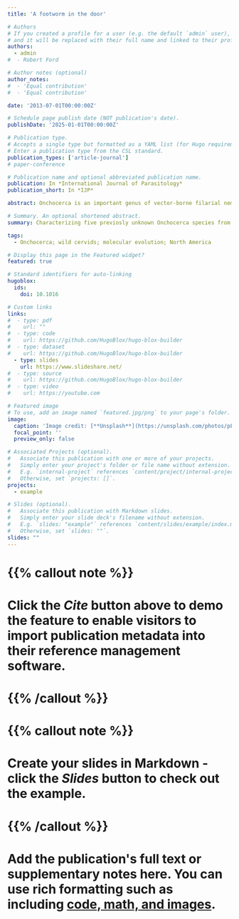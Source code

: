 ```yaml
---
title: 'A footworm in the door'

# Authors
# If you created a profile for a user (e.g. the default `admin` user), write the username (folder name) here
# and it will be replaced with their full name and linked to their profile.
authors:
  - admin
#  - Robert Ford

# Author notes (optional)
author_notes:
#  - 'Equal contribution'
#  - 'Equal contribution'

date: '2013-07-01T00:00:00Z'

# Schedule page publish date (NOT publication's date).
publishDate: '2025-01-01T00:00:00Z'

# Publication type.
# Accepts a single type but formatted as a YAML list (for Hugo requirements).
# Enter a publication type from the CSL standard.
publication_types: ['article-journal']
# paper-conference

# Publication name and optional abbreviated publication name.
publication: In *International Journal of Parasitology*
publication_short: In *IJP*

abstract: Onchocerca is an important genus of vector-borne filarial nematodes that infect both humans and animals worldwide. Many Onchocerca spp., most of medical and veterinary health relevance, are the focus of a variety of diagnostic and molecular research. However, despite the importance of these parasites, there is growing evidence of previously unexplored genetic diversity of these nematodes, particularly among wild ungulate hosts in North America. These understudied parasites prevent us from comprehending the evolutionary history of the genus Onchocerca, monitoring potential One Health threats, and improving our filarioid diagnostic capabilities. In order to fill these knowledge gaps, we identified five uncharacterized Onchocerca lineages and compared them with other well-known filarioid species using single and concatenated gene regions.

# Summary. An optional shortened abstract.
summary: Characterizing five previosly unknown Onchocerca species from wild North American ungulates and evauluating their evolutionary history and historical biogeography.

tags:
  - Onchocerca; wild cervids; molecular evolution; North America

# Display this page in the Featured widget?
featured: true

# Standard identifiers for auto-linking
hugoblox:
  ids:
    doi: 10.1016

# Custom links
links:
#  - type: pdf
#    url: ""
#  - type: code
#    url: https://github.com/HugoBlox/hugo-blox-builder
#  - type: dataset
#    url: https://github.com/HugoBlox/hugo-blox-builder
  - type: slides
    url: https://www.slideshare.net/
#  - type: source
#    url: https://github.com/HugoBlox/hugo-blox-builder
#  - type: video
#    url: https://youtube.com

# Featured image
# To use, add an image named `featured.jpg/png` to your page's folder.
image:
  caption: 'Image credit: [**Unsplash**](https://unsplash.com/photos/pLCdAaMFLTE)'
  focal_point: ''
  preview_only: false

# Associated Projects (optional).
#   Associate this publication with one or more of your projects.
#   Simply enter your project's folder or file name without extension.
#   E.g. `internal-project` references `content/project/internal-project/index.md`.
#   Otherwise, set `projects: []`.
projects:
  - example

# Slides (optional).
#   Associate this publication with Markdown slides.
#   Simply enter your slide deck's filename without extension.
#   E.g. `slides: "example"` references `content/slides/example/index.md`.
#   Otherwise, set `slides: ""`.
slides: ""
---
```

#
# {{% callout note %}}
# Click the _Cite_ button above to demo the feature to enable visitors to import publication metadata into their reference management software.
# {{% /callout %}}
#
# {{% callout note %}}
# Create your slides in Markdown - click the _Slides_ button to check out the example.
# {{% /callout %}}
#
# Add the publication's **full text** or **supplementary notes** here. You can use rich formatting such as including [code, math, and images](https://docs.hugoblox.com/content/writing-markdown-latex/).
#
